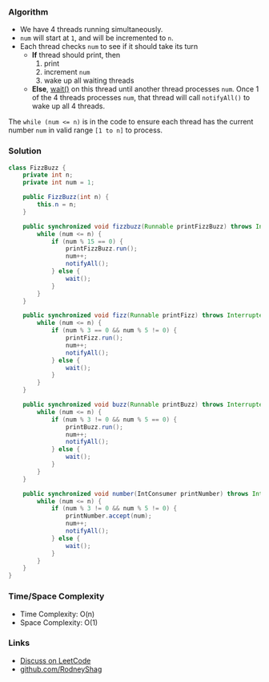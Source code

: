 ### Algorithm

- We have 4 threads running simultaneously.
- `num` will start at `1`, and will be incremented to `n`.
- Each thread checks `num` to see if it should take its turn
    - __If__ thread should print, then
        1. print
        1. increment `num`
        1. wake up all waiting threads
    - __Else__, [wait()](https://www.baeldung.com/java-wait-and-sleep) on this thread until another thread processes `num`. Once 1 of the 4 threads processes `num`, that thread will call `notifyAll()` to wake up all 4 threads.

The `while (num <= n)` is in the code to ensure each thread has the current number `num` in valid range `[1 to n]` to process.

### Solution

```java
class FizzBuzz {
    private int n;
    private int num = 1;

    public FizzBuzz(int n) {
        this.n = n;
    }

    public synchronized void fizzbuzz(Runnable printFizzBuzz) throws InterruptedException {
        while (num <= n) {
            if (num % 15 == 0) {
                printFizzBuzz.run();
                num++;
                notifyAll();
            } else {
                wait();
            }
        }
    }

    public synchronized void fizz(Runnable printFizz) throws InterruptedException {
        while (num <= n) {
            if (num % 3 == 0 && num % 5 != 0) {
                printFizz.run();
                num++;
                notifyAll();
            } else {
                wait();
            }
        }
    }

    public synchronized void buzz(Runnable printBuzz) throws InterruptedException {
        while (num <= n) {
            if (num % 3 != 0 && num % 5 == 0) {
                printBuzz.run();
                num++;
                notifyAll();
            } else {
                wait();
            }
        }
    }

    public synchronized void number(IntConsumer printNumber) throws InterruptedException {
        while (num <= n) {
            if (num % 3 != 0 && num % 5 != 0) {
                printNumber.accept(num);
                num++;
                notifyAll();
            } else {
                wait();
            }
        }
    }
}
```

### Time/Space Complexity

-  Time Complexity: O(n)
- Space Complexity: O(1)

### Links

- [Discuss on LeetCode](https://leetcode.com/problems/fizz-buzz-multithreaded/discuss/392795)
- [github.com/RodneyShag](https://github.com/RodneyShag)
